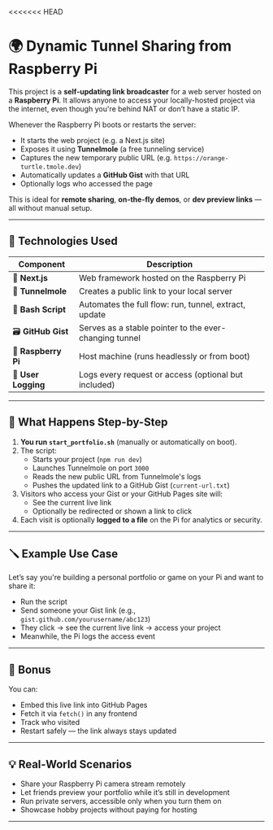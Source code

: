 <<<<<<< HEAD
# 🌍 Dynamic Tunnel Sharing from Raspberry Pi

This project is a **self-updating link broadcaster** for a web server hosted on a **Raspberry Pi**. It allows anyone to access your locally-hosted project via the internet, even though you're behind NAT or don’t have a static IP.

Whenever the Raspberry Pi boots or restarts the server:
- It starts the web project (e.g. a Next.js site)
- Exposes it using **Tunnelmole** (a free tunneling service)
- Captures the new temporary public URL (e.g. `https://orange-turtle.tmole.dev`)
- Automatically updates a **GitHub Gist** with that URL
- Optionally logs who accessed the page

This is ideal for **remote sharing**, **on-the-fly demos**, or **dev preview links** — all without manual setup.

---

## 🔧 Technologies Used

| Component      | Description                                               |
|----------------|-----------------------------------------------------------|
| 🧠 **Next.js**  | Web framework hosted on the Raspberry Pi                 |
| 📡 **Tunnelmole** | Creates a public link to your local server             |
| 📜 **Bash Script** | Automates the full flow: run, tunnel, extract, update |
| 🗃️ **GitHub Gist** | Serves as a stable pointer to the ever-changing tunnel |
| 🍓 **Raspberry Pi** | Host machine (runs headlessly or from boot)         |
| 🧾 **User Logging** | Logs every request or access (optional but included) |

---

## 🔁 What Happens Step-by-Step

1. **You run `start_portfolio.sh`** (manually or automatically on boot).
2. The script:
   - Starts your project (`npm run dev`)
   - Launches Tunnelmole on port `3000`
   - Reads the new public URL from Tunnelmole's logs
   - Pushes the updated link to a GitHub Gist (`current-url.txt`)
3. Visitors who access your Gist or your GitHub Pages site will:
   - See the current live link
   - Optionally be redirected or shown a link to click
4. Each visit is optionally **logged to a file** on the Pi for analytics or security.

---

## 🪛 Example Use Case

Let’s say you're building a personal portfolio or game on your Pi and want to share it:

- Run the script
- Send someone your Gist link (e.g., `gist.github.com/yourusername/abc123`)
- They click → see the current live link → access your project
- Meanwhile, the Pi logs the access event

---

## 📍 Bonus

You can:
- Embed this live link into GitHub Pages
- Fetch it via `fetch()` in any frontend
- Track who visited
- Restart safely — the link always stays updated

---

## 💡 Real-World Scenarios

- Share your Raspberry Pi camera stream remotely
- Let friends preview your portfolio while it’s still in development
- Run private servers, accessible only when you turn them on
- Showcase hobby projects without paying for hosting

---
